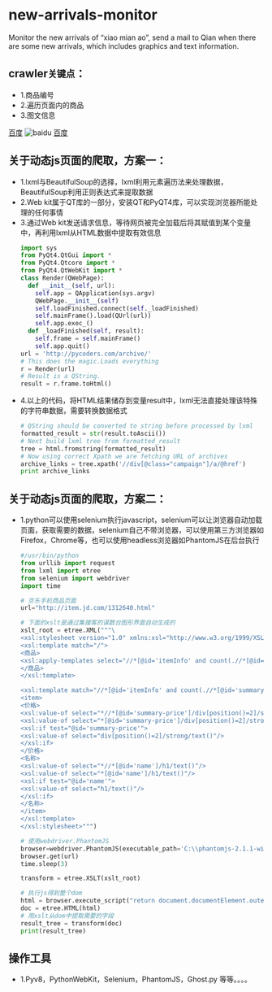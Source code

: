 # new-arrivals-monitor
Monitor the new arrivals of “xiao mian ao”, send a mail to Qian when there are some new arrivals, which includes graphics and text information.

## crawler`关键点`：
* 1.商品编号
* 2.遍历页面内的商品
* 3.图文信息

[百度](https://www.baidu.com "baidu")
![baidu](http://www.baidu.com/img/bdlogo.gif "百度logo")
[百度](https://www.baidu.com "baidu")

## 关于动态js页面的爬取，方案一：
* 1.lxml与BeautifulSoup的选择，lxml利用元素遍历法来处理数据，BeautifulSoup利用正则表达式来提取数据
* 2.Web kit属于QT库的一部分，安装QT和PyQT4库，可以实现浏览器所能处理的任何事情
* 3.通过Web kit发送请求信息，等待网页被完全加载后将其赋值到某个变量中，再利用lxml从HTML数据中提取有效信息
  ```python
  import sys
  from PyQt4.QtGui import *
  from PyQt4.Qtcore import *
  from PyQt4.QtWebKit import *
  class Render(QWebPage):
    def __init__(self, url):
      self.app = QApplication(sys.argv)
      QWebPage.__init__(self)
      self.loadFinished.connect(self._loadFinished)
      self.mainFrame().load(QUrl(url))
      self.app.exec_()
    def _loadFinished(self, result):
      self.frame = self.mainFrame()
      self.app.quit()
  url = 'http://pycoders.com/archive/'
  # This does the magic.Loads everything
  r = Render(url)
  # Result is a QString.
  result = r.frame.toHtml()
  
* 4.以上的代码，将HTML结果储存到变量result中，lxml无法直接处理该特殊的字符串数据，需要转换数据格式
  ```python
  # QString should be converted to string before processed by lxml
  formatted_result = str(result.toAscii())
  # Next build lxml tree from formatted_result
  tree = html.fromstring(formatted_result)
  # Now using correct Xpath we are fetching URL of archives
  archive_links = tree.xpath('//div[@class="campaign"]/a/@href')
  print archive_links
  ```

## 关于动态js页面的爬取，方案二：
* 1.python可以使用selenium执行javascript，selenium可以让浏览器自动加载页面，获取需要的数据，selenium自己不带浏览器，可以使用第三方浏览器如Firefox，Chrome等，也可以使用headless浏览器如PhantomJS在后台执行
  ```python
  #/usr/bin/python
  from urllib import request
  from lxml import etree
  from selenium import webdriver
  import time

  # 京东手机商品页面
  url="http://item.jd.com/1312640.html"

  # 下面的xslt是通过集搜客的谋数台图形界面自动生成的
  xslt_root = etree.XML("""\
  <xsl:stylesheet version="1.0" xmlns:xsl="http://www.w3.org/1999/XSL/Transform" >
  <xsl:template match="/">
  <商品>
  <xsl:apply-templates select="//*[@id='itemInfo' and count(.//*[@id='summary-price']/div[position()=2]/strong/text())>0 and count(.//*[@id='name']/h1/text())>0]" mode="商品"/>
  </商品>
  </xsl:template>

  <xsl:template match="//*[@id='itemInfo' and count(.//*[@id='summary-price']/div[position()=2]/strong/text())>0 and count(.//*[@id='name']/h1/text())>0]" mode="商品">
  <item>
  <价格>
  <xsl:value-of select="*//*[@id='summary-price']/div[position()=2]/strong/text()"/>
  <xsl:value-of select="*[@id='summary-price']/div[position()=2]/strong/text()"/>
  <xsl:if test="@id='summary-price'">
  <xsl:value-of select="div[position()=2]/strong/text()"/>
  </xsl:if>
  </价格>
  <名称>
  <xsl:value-of select="*//*[@id='name']/h1/text()"/>
  <xsl:value-of select="*[@id='name']/h1/text()"/>
  <xsl:if test="@id='name'">
  <xsl:value-of select="h1/text()"/>
  </xsl:if>
  </名称>
  </item>
  </xsl:template>
  </xsl:stylesheet>""")

  # 使用webdriver.PhantomJS
  browser=webdriver.PhantomJS(executable_path='C:\\phantomjs-2.1.1-windows\\bin\\phantomjs.exe')
  browser.get(url)
  time.sleep(3)

  transform = etree.XSLT(xslt_root)

  # 执行js得到整个dom
  html = browser.execute_script("return document.documentElement.outerHTML")
  doc = etree.HTML(html)
  # 用xslt从dom中提取需要的字段
  result_tree = transform(doc)
  print(result_tree)
  ```

## 操作工具
* 1.Pyv8，PythonWebKit，Selenium，PhantomJS，Ghost.py  等等。。。。
